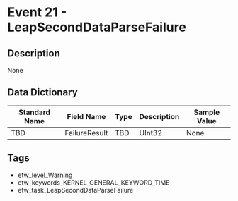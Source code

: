 # Event 21 - LeapSecondDataParseFailure

## Description
None

## Data Dictionary
|Standard Name|Field Name|Type|Description|Sample Value|
|---|---|---|---|---|
|TBD|FailureResult|TBD|UInt32|None|None|

## Tags
* etw_level_Warning
* etw_keywords_KERNEL_GENERAL_KEYWORD_TIME
* etw_task_LeapSecondDataParseFailure